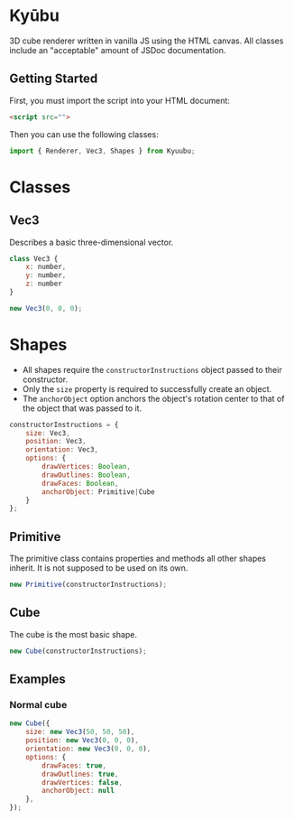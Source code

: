 # Kyūbu
3D cube renderer written in vanilla JS using the HTML canvas. All classes include an "acceptable" amount of JSDoc documentation.

## Getting Started
First, you must import the script into your HTML document:
```html
<script src="">
```
Then you can use the following classes:
```js
import { Renderer, Vec3, Shapes } from Kyuubu;
```
# Classes

## Vec3
Describes a basic three-dimensional vector.
```js
class Vec3 {
    x: number,
    y: number,
    z: number
}

new Vec3(0, 0, 0);
```

# Shapes

- All shapes require the `constructorInstructions` object passed to their constructor.
- Only the `size` property is required to successfully create an object.
- The `anchorObject` option anchors the object's rotation center to that of the object that was passed to it.
```js
constructorInstructions = {
    size: Vec3,
    position: Vec3,
    orientation: Vec3,
    options: {
        drawVertices: Boolean,
        drawOutlines: Boolean,
        drawFaces: Boolean,
        anchorObject: Primitive|Cube
    }
};
```

## Primitive
The primitive class contains properties and methods all other shapes inherit. It is not supposed to be used on its own.
```js
new Primitive(constructorInstructions);
```

## Cube
The cube is the most basic shape.
```js
new Cube(constructorInstructions);
```

## Examples
### Normal cube
```js
new Cube({
    size: new Vec3(50, 50, 50),
    position: new Vec3(0, 0, 0),
    orientation: new Vec3(0, 0, 0),
    options: {
        drawFaces: true,
        drawOutlines: true,
        drawVertices: false,
        anchorObject: null
    },
});
```